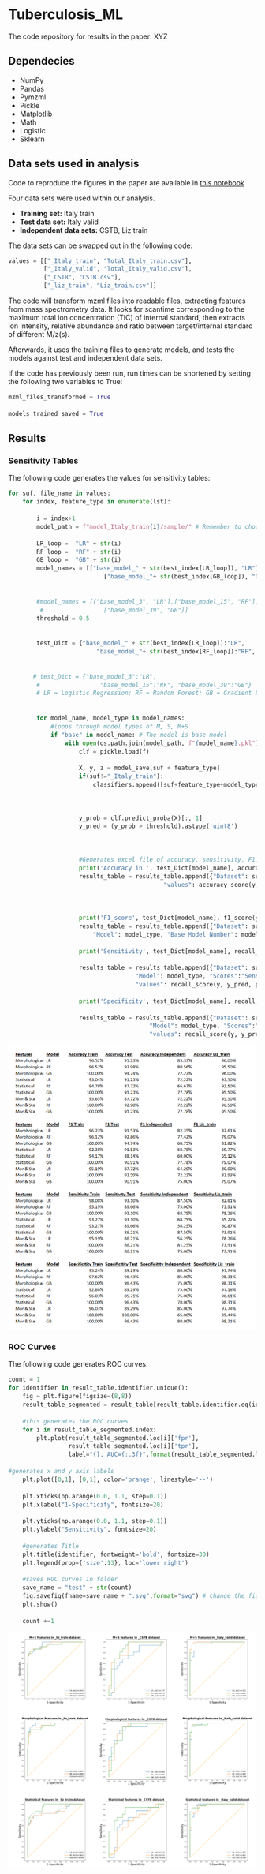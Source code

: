 # Tuberculosis_ML

The code repository for results in the paper: XYZ


## Dependecies
- NumPy
- Pandas
- Pymzml
- Pickle
- Matplotlib
- Math
- Logistic 
- Sklearn


## Data sets used in analysis
Code to reproduce the figures in the paper are available in [this notebook](https://github.com/mjmts123/Tuberculosis_ML/blob/MT-branch/scores_organized_8.py)

Four data sets were used within our analysis.

- **Training set:** Italy train 
- **Test data set:** Italy valid
- **Independent data sets:** CSTB, Liz train

The data sets can be swapped out in the following code:

```python
values = [["_Italy_train", "Total_Italy_train.csv"],
          ["_Italy_valid", "Total_Italy_valid.csv"], 
          ["_CSTB", "CSTB.csv"],
          ["_liz_train", "Liz_train.csv"]]
```



The code will transform mzml files into readable files, extracting features from mass spectrometry data. It looks for scantime corresponding to the maximum total ion concentration (TIC) of internal standard, then extracts ion intensity, relative abundance and ratio between target/internal standard of different M/z(s).

Afterwards, it uses the training files to generate models, and tests the models against test and independent data sets.
     
If the code has previously been run, run times can be shortened by setting the following two variables to True:

```python
mzml_files_transformed = True

models_trained_saved = True
```

## Results

### Sensitivity Tables

The following code generates the values for sensitivity tables:

```python
for suf, file_name in values: 
    for index, feature_type in enumerate(lst):
        
        i = index+1
        model_path = f"model_Italy_train{i}/sample/" # Remember to choose the correct model path
        
        LR_loop =  "LR" + str(i)
        RF_loop =  "RF" + str(i)
        GB_loop =  "GB" + str(i)
        model_names = [["base_model_" + str(best_index[LR_loop]), "LR"],["base_model_" + str(best_index[RF_loop]), "RF"],
                           ["base_model_"+ str(best_index[GB_loop]), "GB"]]
        
 
        #model_names = [["base_model_3", "LR"],["base_model_15", "RF"],
         #                 ["base_model_39", "GB"]]
        threshold = 0.5
        

        test_Dict = {"base_model_" + str(best_index[LR_loop]):"LR", 
                         "base_model_"+ str(best_index[RF_loop]):"RF", "base_model_"+ str(best_index[GB_loop]):"GB"}
        
        
       # test_Dict = {"base_model_3":"LR", 
        #                 "base_model_15":"RF", "base_model_39":"GB"}
        # LR = Logistic Regression; RF = Random Forest; GB = Gradient Boosting
        

        for model_name, model_type in model_names:
            #loops through model types of M, S, M+S
            if "base" in model_name: # The model is base model
                with open(os.path.join(model_path, f"{model_name}.pkl"), 'rb') as f:
                    clf = pickle.load(f)
                    
                    X, y, z = model_save[suf + feature_type]
                    if(suf!="_Italy_train"):
                        classifiers.append([suf+feature_type+model_type ,clf,feature_type])

                    
                    
                    y_prob = clf.predict_proba(X)[:, 1]
                    y_pred = (y_prob > threshold).astype('uint8')
                    
                    
                    
                    #Generates excel file of accuracy, sensitivity, F1, and specificity
                    print('Accuracy in ', test_Dict[model_name], accuracy_score(y, y_pred))
                    results_table = results_table.append({"Dataset": suf, "Base Model Number": model_name, "Features": z, "Model": model_type, "Scores":"Accuracy",
                                            "values": accuracy_score(y, y_pred) }, ignore_index = True)
                    
    
                   
                    print('F1_score', test_Dict[model_name], f1_score(y, y_pred))
                    results_table = results_table.append({"Dataset": suf, "Features": z, 
                        "Model": model_type, "Base Model Number": model_name, "Scores":"F1","values": f1_score(y, y_pred)}, ignore_index = True)
                    
                    print('Sensitivity', test_Dict[model_name], recall_score(y, y_pred, pos_label=1))
                    
                    results_table = results_table.append({"Dataset": suf, "Features": z, 
                                    "Model": model_type, "Scores":"Sensitivity", "Base Model Number": model_name,
                                    "values": recall_score(y, y_pred, pos_label=1)}, ignore_index = True)
                                    
                    print('Specificity', test_Dict[model_name], recall_score(y, y_pred, pos_label=0))
                        
                    results_table = results_table.append({"Dataset": suf, "Features": z, 
                                        "Model": model_type, "Scores":"Specificity","Base Model Number": model_name,
                                        "values": recall_score(y, y_pred, pos_label=0)}, ignore_index = True)
```


![](./Results%20tables.png)

### ROC Curves

The following code generates ROC curves.

```python
count = 1
for identifier in result_table.identifier.unique():
    fig = plt.figure(figsize=(8,8))  
    result_table_segmented = result_table[result_table.identifier.eq(identifier)]
    
    #this generates the ROC curves
    for i in result_table_segmented.index:
        plt.plot(result_table_segmented.loc[i]['fpr'], 
                 result_table_segmented.loc[i]['tpr'], 
                 label="{}, AUC={:.3f}".format(result_table_segmented.loc[i]["model_type"], result_table_segmented.loc[i]['auc']))
    
#generates x and y axis labels
    plt.plot([0,1], [0,1], color='orange', linestyle='--')
    
    plt.xticks(np.arange(0.0, 1.1, step=0.1))
    plt.xlabel("1-Specificity", fontsize=20)
    
    plt.yticks(np.arange(0.0, 1.1, step=0.1))
    plt.ylabel("Sensitivity", fontsize=20)
    
    #generates Title
    plt.title(identifier, fontweight='bold', fontsize=30)
    plt.legend(prop={'size':13}, loc='lower right')
    
    #saves ROC curves in folder
    save_name = "test" + str(count)
    fig.savefig(fname=save_name + ".svg",format="svg") # change the figures name here, the 'svg' format is easy to modified by illustrator software.
    plt.show()
    
    count +=1
```

![](./ROC%20curves.png)




